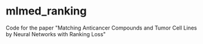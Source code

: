 # mlmed_ranking
Code for the paper "Matching Anticancer Compounds and Tumor Cell Lines by Neural Networks with Ranking Loss"
